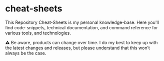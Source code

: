 # cheat-sheets

This Repository Cheat-Sheets is my personal knowledge-base. Here you'll find code-snippets, technical documentation, and command reference for various tools, and technologies.

⚠️ Be aware, products can change over time. I do my best to keep up with the latest changes and releases, but please understand that this won’t always be the case.